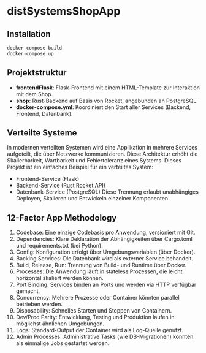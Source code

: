 # distSystemsShopApp

## Installation
```bash
docker-compose build
docker-compose up
```

## Projektstruktur
- **frontendFlask**: Flask-Frontend mit einem HTML-Template zur Interaktion mit dem Shop.
- **shop**: Rust-Backend auf Basis von Rocket, angebunden an PostgreSQL.
- **docker-compose.yml**: Koordiniert den Start aller Services (Backend, Frontend, Datenbank).

## Verteilte Systeme
In modernen verteilten Systemen wird eine Applikation in mehrere Services aufgeteilt, die über Netzwerke kommunizieren. Diese Architektur erhöht die Skalierbarkeit, Wartbarkeit und Fehlertoleranz eines Systems.
Dieses Projekt ist ein einfaches Beispiel für ein verteiltes System:
- Frontend-Service (Flask)
- Backend-Service (Rust Rocket API)
- Datenbank-Service (PostgreSQL)
Diese Trennung erlaubt unabhängiges Deployen, Skalieren und Entwickeln einzelner Komponenten.

## 12-Factor App Methodology
1. Codebase: Eine einzige Codebasis pro Anwendung, versioniert mit Git.
2. Dependencies: Klare Deklaration der Abhängigkeiten über Cargo.toml und requirements.txt (bei Python).
3. Config: Konfiguration erfolgt über Umgebungsvariablen (über Docker).
4. Backing Services: Die Datenbank wird als externer Service behandelt.
5. Build, Release, Run: Trennung von Build- und Runtime über Docker.
6. Processes: Die Anwendung läuft in stateless Prozessen, die leicht horizontal skaliert werden können.
7. Port Binding: Services binden an Ports und werden via HTTP verfügbar gemacht.
8. Concurrency: Mehrere Prozesse oder Container könnten parallel betrieben werden.
9. Disposability: Schnelles Starten und Stoppen von Containern.
10. Dev/Prod Parity: Entwicklung, Testing und Produktion laufen in möglichst ähnlichen Umgebungen.
11. Logs: Standard-Output der Container wird als Log-Quelle genutzt.
12. Admin Processes: Administrative Tasks (wie DB-Migrationen) könnten als einmalige Jobs gestartet werden.
